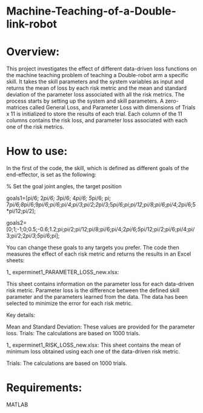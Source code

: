 # Machine-Teaching-of-a-Double-link-robot

# Overview:
This project investigates the effect of different data-driven loss functions on the machine teaching problem of teaching a Double-robot arm a specific skill. It takes the skill parameters and the system variables as input and returns the mean of loss by each risk metric and the mean and standard deviation of the parameter loss associated with all the risk metrics. The process starts by setting up the system and skill parameters. A zero-matrices called General Loss, and Parameter Loss with dimensions of Trials x 11 is initialized to store the results of each trial. Each column of the 11 columns contains the risk loss, and parameter loss associated with each one of the risk metrics.

# How to use:
In the first of the code, the skill, which is defined as different goals of the end-effector, is set as the following:

% Set the goal joint angles, the target position

goals1=[pi/6; 2*pi/6; 3*pi/6; 4*pi/6; 5*pi/6; pi; 7*pi/6;8*pi/6;9*pi/6;pi/6;pi/4;pi/3;pi/2;2*pi/3;5*pi/6;pi;pi/12;pi/8;pi/6;pi/4;2*pi/6;5*pi/12;pi/2];

goals2=[0;1;-1;0;0.5;-0.6;1.2;pi;pi/2;pi/12;pi/8;pi/6;pi/4;2*pi/6;5*pi/12;pi/2;pi/6;pi/4;pi/3;pi/2;2*pi/3;5*pi/6;pi];


You can change these goals to any targets you prefer. The code then measures the effect of each risk metric and returns the results in an Excel sheets:

1_ experminet1_PARAMETER_LOSS_new.xlsx:

This sheet contains information on the parameter loss for each data-driven risk metric. Parameter loss is the difference between the defined skill parameter and the parameters learned from the data. The data has been selected to minimize the error for each risk metric.

Key details:

Mean and Standard Deviation: These values are provided for the parameter loss.
Trials: The calculations are based on 1000 trials.

1_ experminet1_RISK_LOSS_new.xlsx:
This sheet contains the mean of minimum loss obtained using each one of the data-driven risk metric. 

Trials: The calculations are based on 1000 trials.

# Requirements:
MATLAB
